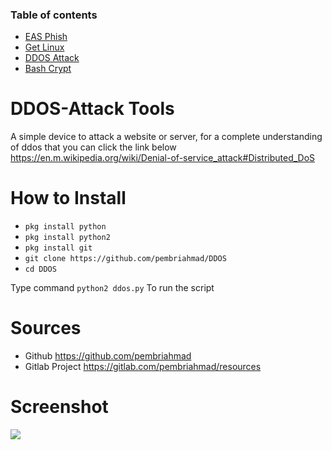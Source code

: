 ### Table of contents

* [EAS Phish](https://github.com/pembriahmad/EAS-Phish)
* [Get Linux](https://github.com/pembriahmad/Get-Linux)
* [DDOS Attack](https://github.com/pembriahmad/DDOS)
* [Bash Crypt](https://github.com/pembriahmad/Bash-Crypt)

# DDOS-Attack Tools

A simple device to attack a website or server, for a complete understanding of ddos that you can click the link below
https://en.m.wikipedia.org/wiki/Denial-of-service_attack#Distributed_DoS

# How to Install
* ```pkg install python```
* ```pkg install python2```
* ```pkg install git```
* ```git clone https://github.com/pembriahmad/DDOS```
* ```cd DDOS```

Type command ```python2 ddos.py``` To run the script

# Sources
 * Github https://github.com/pembriahmad
 * Gitlab Project https://gitlab.com/pembriahmad/resources


# Screenshot

![](https://raw.githubusercontent.com/pembriahmad/DDOS/master/Screenshot.jpg)
